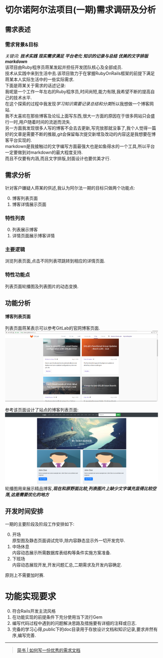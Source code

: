 # 切尔诺阿尔法项目(一期)需求调研及分析
## 需求表述

### 需求背景&目标
*关键词:* ***技术实践*** ***现实需求满足*** ***平台老化*** ***知识的记录与总结*** ***优美的文字排版*** ***markdown***<br>
该项目由Ruby程序员蒋某发起并担任开发团队核心及全部成员.<br>
技术从实践中来到生活中去.该项目致力于在掌握RubyOnRails框架的前提下满足蒋某本人实际生活中的一些实际需求.<br>
下面是蒋某关于需求的话述记录:<br>
我呢是一个工作一年左右的Ruby程序员,时间尚短,能力有限,我希望不断的提高自己的技术水平.<br>
在这个探索的过程中我发现*学习知识需要记录总结和分类*所以我想做一个博客网站.<br>
我不太喜欢在那些博客及论坛上面写东西,很大一方面的原因在于很多网站只会盛行一时,用户随着时间的流逝而流失.<br>
另一方面我发现很多人写的博客不会去去更新,写完放那就没事了,我个人觉得一篇好的文章是需要不断的推敲,git会保留每次提交新增及改动的内容这是我想要在博客平台实现的.<br>
markdown是我接触过的文字编写方面最强大也是如鱼得水的一个工具,所以平台一定要做到对markdown的最大程度支持.<br>
而且不仅要有内涵,而且文字排版,封面设计也要优美才行.

## 需求分析
针对客户嫌疑人蒋某的供述,我认为阿尔法一期的目标只做两个功能点:<br>

0. 博客列表页面
0. 博客详情展示页面


### 特性列表
0. 列表展示博客
0. 详情页面展示博客详情
### 主要逻辑
浏览列表页面,点击不同列表项跳转到相应的详情页面.
### 特性功能点
列表页面轮播图及列表图片的动态变换.
## 功能分析
#### 博客列表页面
列表页面蒋某表示可以参考GitLab的官网博客页面.
![](img/博客列表页面参考样式.png)

参考该页面设计了站点的博客列表页面:
![](img/博客列表页面.png)
轮播图用来展示精品博客,***现在和原野面比较,列表图片上缺少文字填充显得比较空荡,这是需要优化的地方***

## 开发时间安排
一期的主要阶段及阶段工作安排如下:

0. 开场<br>
原型图及静态页面调试完毕,除内容静态显示外一切开发完毕.
0. 中场休息<br>
内容动态展示所需数据库表结构等条件实施方案准备.
0. 下班场<br>
内容动态展现开发,开发问题汇总,二期需求及开发内容确定.

原则上不需要加时赛.
# 功能实现要求
0. 符合Rails开发主流风格
0. 在功能实现的前提条件下充分使用当下流行Gem
0. 编写代码过程中遇到的问题解决思路及措施要有详细的注释或日志.
0. 完备的学习心得,public下的doc目录用于存放设计文档和知识记录,要求井然有序,编写完善.

<hr>

> [简书 | 如何写一份优秀的需求文档](https://www.jianshu.com/p/a06a33e569c8)
